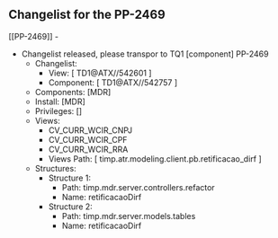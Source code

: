 ## Changelist for the PP-2469
[[PP-2469]]
	-
- Changelist released, please transpor to TQ1 [component] PP-2469
	- Changelist:
		- View: [ TD1@ATX//542601 ]
		- Component: [ TD1@ATX//542757 ]
	- Components: [MDR]
	- Install: [MDR]
	- Privileges: []
	- Views:
		- CV_CURR_WCIR_CNPJ
		- CV_CURR_WCIR_CPF
		- CV_CURR_WCIR_RRA
		- Views Path: [ timp.atr.modeling.client.pb.retificacao_dirf ]
	- Structures:
		- Structure 1:
			- Path: timp.mdr.server.controllers.refactor
			- Name: retificacaoDirf
		- Structure 2:
			- Path: timp.mdr.server.models.tables
			- Name: retificacaoDirf
